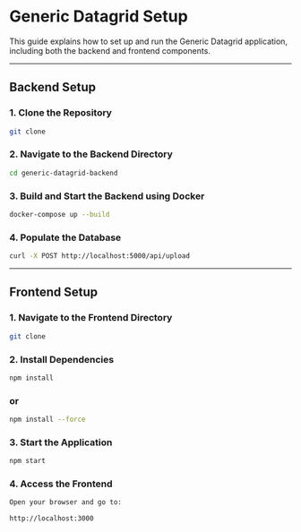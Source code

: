 # Generic Datagrid Setup

This guide explains how to set up and run the Generic Datagrid application, including both the backend and frontend components.

---

## Backend Setup

### 1. Clone the Repository
   ```bash
   git clone
 ```
### 2. Navigate to the Backend Directory
 ```bash
cd generic-datagrid-backend
 ```
### 3. Build and Start the Backend using Docker
 ```bash
docker-compose up --build
 ```
### 4. Populate the Database
 ```bash
curl -X POST http://localhost:5000/api/upload
 ```
---
## Frontend Setup

### 1. Navigate to the Frontend Directory
   ```bash
   git clone
 ```
### 2. Install Dependencies
   ```bash
   npm install 
 ```
### or
   ```bash
   npm install --force
 ```
### 3. Start the Application
   ```bash
  npm start
 ```
### 4. Access the Frontend
   ```bash
Open your browser and go to:

http://localhost:3000
 ```
